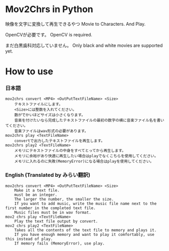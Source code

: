 # Mov2Chrs in Python
映像を文字に変換して再生できるやつ
Movie to Characters. And Play.

OpenCVが必要です。
OpenCV is required.

まだ白黒歯科対応していません。
Only black and white movies are supported yet.

# How to use
### 日本語
```
mov2chrs convert <MP4> <OutPutTextFileName> <Size>
    テキストファイルにします。
    <Size>には整数を入れてください。
    数がでかいほどサイズは小さくなります。
    音楽を付けたいなら完成したテキストファイルの最初の数字の横に音楽ファイル名を書いてください。
    音楽ファイルはwav形式の必要があります。
mov2chrs play <TextFileName>
    convertで出力したテキストファイルを再生します。
mov2chrs play2 <TextFileName>
    メモリにテキストファイルの中身をすべてとってから再生します。
    メモリに余裕があり快適に再生したい場合はplayでなくこちらを使用してください。
    メモリに入れるのに失敗(MemoryError)になる場合はplayを使用してください。
```
### English (Translated by みらい翻訳)
```
mov2chrs convert <MP4> <OutPutTextFileName> <Size>
    Make it a text file.
    must be an integer.
    The larger the number, the smaller the size.
    If you want to add music, write the music file name next to the first number in the completed text file.
    Music files must be in wav format.
mov2 chrs play <TextFileName>
    Play the text file output by convert.
mov2 chrs play2 <TextFileName>
    Takes all the contents of the text file to memory and plays it.
    If you have enough memory and want to play it comfortably, use this instead of play.
    If memory fails (MemoryError), use play.
```
